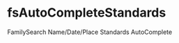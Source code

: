 fsAutoCompleteStandards
=======================

FamilySearch Name/Date/Place Standards AutoComplete
